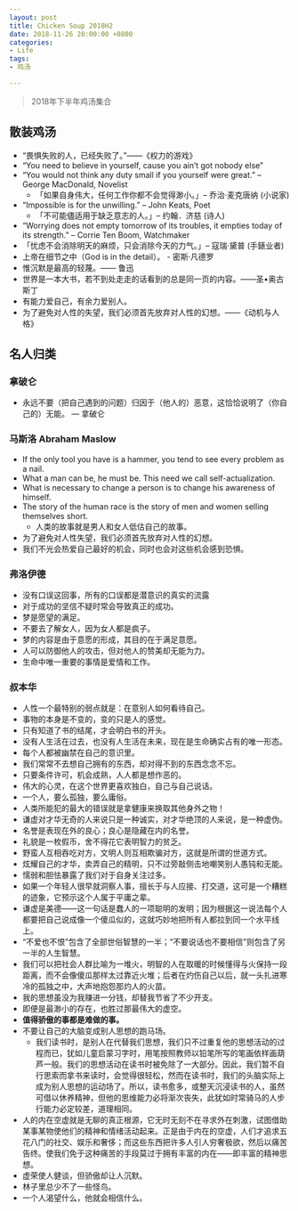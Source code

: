 ```yaml
---
layout: post
title: Chicken Soup 2018H2
date: 2018-11-26 20:00:00 +0800
categories:
- Life
tags:
- 鸡汤

---
```


> 2018年下半年鸡汤集合

## 散装鸡汤

- “畏惧失败的人，已经失败了。”——《权力的游戏》
- “You need to believe in yourself, cause you ain’t got nobody else”
- “You would not think any duty small if you yourself were great.” – George MacDonald, Novelist
	- 「如果自身伟大，任何工作你都不会觉得渺小。」– 乔治·麦克唐纳 (小说家)
- “Impossible is for the unwilling.” – John Keats, Poet
	- 「不可能儘适用于缺乏意志的人。」– 约翰．济慈 (诗人)
- “Worrying does not empty tomorrow of its troubles, it empties today of its strength.” – Corrie Ten Boom, Watchmaker
- 「忧虑不会消除明天的麻烦，只会消除今天的力气。」– 寇瑞‧黛普 (手錶业者)
- 上帝在细节之中（God is in the detail）。 - 密斯·凡德罗
- 惟沉默是最高的轻蔑。—— 鲁迅
- 世界是一本大书，若不到处走走的话看到的总是同一页的内容。——圣•奥古斯丁
- 有能力爱自己，有余力爱别人。
- 为了避免对人性的失望，我们必须首先放弃对人性的幻想。——《动机与人格》

## 名人归类

### 拿破仑

- 永远不要（把自己遇到的问题）归因于（他人的）恶意，这恰恰说明了（你自己的）无能。 — 拿破仑

### 马斯洛 Abraham Maslow

- If the only tool you have is a hammer, you tend to see every problem as a nail.
- What a man can be, he must be. This need we call self-actualization.
- What is necessary to change a person is to change his awareness of himself.
- The story of the human race is the story of men and women selling themselves short.
	- 人类的故事就是男人和女人低估自己的故事。
- 为了避免对人性失望，我们必须首先放弃对人性的幻想。
- 我们不光会热爱自己最好的机会，同时也会对这些机会感到恐惧。

### 弗洛伊德

- 没有口误这回事，所有的口误都是潜意识的真实的流露
- 对于成功的坚信不疑时常会导致真正的成功。
- 梦是愿望的满足。
- 不要去了解女人，因为女人都是疯子。
- 梦的内容是由于意愿的形成，其目的在于满足意愿。
- 人可以防御他人的攻击，但对他人的赞美却无能为力。
- 生命中唯一重要的事情是爱情和工作。


### 叔本华

- 人性一个最特别的弱点就是：在意别人如何看待自己。
- 事物的本身是不变的，变的只是人的感觉。
- 只有知道了书的结尾，才会明白书的开头。
- 没有人生活在过去，也没有人生活在未来，现在是生命确实占有的唯一形态。
- 每个人都被幽禁在自己的意识里。
- 我们常常不去想自己拥有的东西，却对得不到的东西念念不忘。
- 只要条件许可，机会成熟，人人都是想作恶的。
- 伟大的心灵，在这个世界更喜欢独白，自己与自己说话。
- 一个人，要么孤独，要么庸俗。
- 人类所能犯的最大的错误就是拿健康来换取其他身外之物！
- 谦虚对才华无奇的人来说只是一种诚实，对才华绝顶的人来说，是一种虚伪。
- 名誉是表现在外的良心；良心是隐藏在内的名誉。
- 礼貌是一枚假币，舍不得花它表明智力的贫乏。
- 野蛮人互相吞吃对方，文明人则互相欺骗对方，这就是所谓的世道方式。
- 炫耀自己的才华，卖弄自己的精明，只不过旁敲侧击地嘲笑别人愚钝和无能。
- 懦弱和胆怯暴露了我们对于自身关注过多。
- 如果一个年轻人很早就洞察人事，擅长于与人应接、打交道，这可是一个糟糕的迹象，它预示这个人属于平庸之辈。
- 谦虚是美德——这一句话是蠢人的一项聪明的发明；因为根据这一说法每个人都要把自己说成像一个傻瓜似的，这就巧妙地把所有人都拉到同一个水平线上。
- “不爱也不恨”包含了全部世俗智慧的一半；“不要说话也不要相信”则包含了另一半的人生智慧。
- 我们可以把社会人群比喻为一堆火，明智的人在取暖的时候懂得与火保持一段距离，而不会像傻瓜那样太过靠近火堆；后者在灼伤自己以后，就一头扎进寒冷的孤独之中，大声地抱怨那灼人的火苗。
- 我的思想虽没为我赚进一分钱，却替我节省了不少开支。
- 即便是最渺小的存在，也胜过那最伟大的虚空。
- **值得骄傲的事都是难做的事。**
- 不要让自己的大脑变成别人思想的跑马场。
	- 我们读书时，是别人在代替我们思想，我们只不过重复他的思想活动的过程而已，犹如儿童启蒙习字时，用笔按照教师以铅笔所写的笔画依样画葫芦一般。我们的思想活动在读书时被免除了一大部分。因此，我们暂不自行思索而拿书来读时，会觉得很轻松，然而在读书时，我们的头脑实际上成为别人思想的运动场了。所以，读书愈多，或整天沉浸读书的人，虽然可借以休养精神，但他的思维能力必将渐次丧失，此犹如时常骑马的人步行能力必定较差，道理相同。
- 人的内在空虚就是无聊的真正根源，它无时无刻不在寻求外在刺激，试图借助某事某物使他们的精神和情绪活动起来。正是由于内在的空虚，人们才追求五花八门的社交、娱乐和奢侈；而这些东西把许多人引人穷奢极欲，然后以痛苦告终。使我们免于这种痛苦的手段莫过于拥有丰富的内在——即丰富的精神思想。
- 虚荣使人健谈，但骄傲却让人沉默。
- 林子里总少不了一些怪鸟。
- 一个人渴望什么，他就会相信什么。
